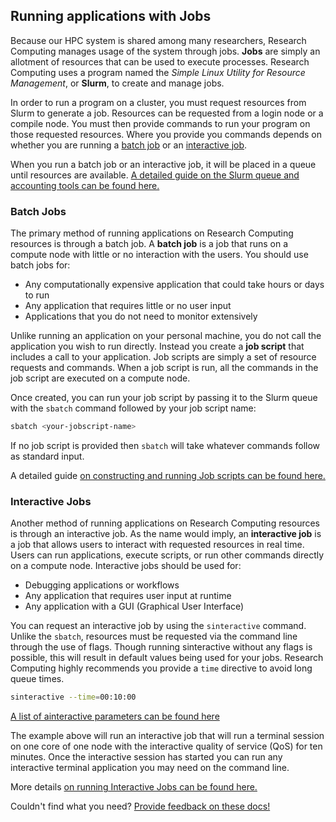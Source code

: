## Running applications with Jobs

Because our HPC system is shared among many researchers, Research Computing manages usage of the system through jobs. **Jobs** are simply an allotment of resources that can be used to execute processes. Research Computing uses a program named the *Simple Linux Utility for Resource Management*, or **Slurm**, to create and manage jobs.

In order to run a program on a cluster, you must request resources from Slurm to generate a job. Resources can be requested from a login node or a compile node. You must then provide commands to run your program on those requested resources. Where you provide you commands depends on whether you are running a [batch job](batch-jobs.html) or an [interactive job](interactive-jobs.html).

When you run a batch job or an interactive job, it will be placed in a queue until resources are available. [A detailed guide on the Slurm queue and accounting tools can be found here.](slurm-commands.html)

### Batch Jobs

The primary method of running applications on Research Computing resources is through a batch job. A **batch job** is a job that runs on a compute node with little or no interaction with the users. You should use batch jobs for:

- Any computationally expensive application that could take hours or days to run
- Any application that requires little or no user input
- Applications that you do not need to monitor extensively

Unlike running an application on your personal machine, you do not call the application you wish to run directly. Instead you create a **job script** that includes a call to your application. Job scripts are simply a set of resource requests and commands. When a job script is run, all the commands in the job script are executed on a compute node. 

Once created, you can run your job script by passing it to the Slurm queue with the `sbatch` command followed by your job script name:

```bash
sbatch <your-jobscript-name>
```

If no job script is provided then `sbatch` will take whatever commands follow as standard input.

A detailed guide [on constructing and running Job scripts can be found here.](batch-jobs.html)

### Interactive Jobs

Another method of running applications on Research Computing resources is through an interactive job. As the name would imply, an **interactive job** is a job that allows users to interact with requested resources in real time. Users can run applications, execute scripts, or run other commands directly on a compute node. Interactive jobs should be used for:

- Debugging applications or workflows
- Any application that requires user input at runtime
- Any application with a GUI (Graphical User Interface)

You can request an interactive job by using the `sinteractive` command. Unlike the `sbatch`, resources must be requested via the command line through the use of flags. Though running sinteractive without any flags is possible, this will result in default values being used for your jobs. Research Computing highly recommends you provide a `time` directive to avoid long queue times. 

```bash
sinteractive --time=00:10:00
```

[A list of ainteractive parameters can be found here](../clusters/alpine/alpine-hardware.html)

The example above will run an interactive job that will run a terminal session on one core of one node with the interactive quality of service (QoS) for ten minutes. Once the interactive session has started you can run any interactive terminal application you may need on the command line. 

More details [on running Interactive Jobs can be found here.](interactive-jobs.html)

Couldn't find what you need? [Provide feedback on these docs!](https://forms.gle/bSQEeFrdvyeQWPtW9)
